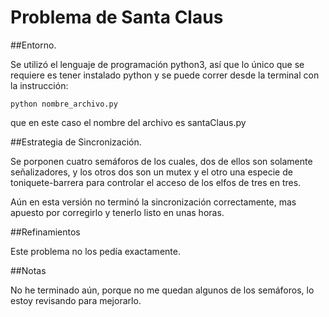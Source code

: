 # Problema de Santa Claus

##Entorno.

Se utilizó el lenguaje de programación python3, así que lo único que se
requiere es tener instalado python y se puede correr desde la terminal
con la instrucción:

	python nombre_archivo.py

que en este caso el nombre del archivo es santaClaus.py


##Estrategia de Sincronización.

Se porponen cuatro semáforos de los cuales, dos de ellos son solamente
señalizadores, y los otros dos son un mutex y el otro una especie de
toniquete-barrera para controlar el acceso de los elfos de tres en tres.

Aún en esta versión no terminó la sincronización correctamente, mas apuesto
por corregirlo y tenerlo listo en unas horas.


##Refinamientos

Este problema no los pedía exactamente.


##Notas

No he terminado aún, porque no me quedan algunos de los semáforos,
lo estoy revisando para mejorarlo.
